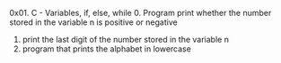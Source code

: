 0x01. C - Variables, if, else, while
0. Program print whether the number stored in the variable n is positive or negative
1. print the last digit of the number stored in the variable n
2.  program that prints the alphabet in lowercase
